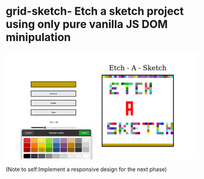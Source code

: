 # grid-sketch- Etch a sketch project using only pure vanilla JS DOM minipulation
<img src= 'https://github.com/thakurshadman/grid-sketch/blob/main/etch.png' width='800px'>

(Note to self:Implement a responsive design for the next phase)
